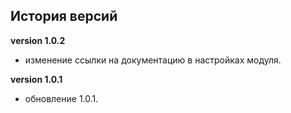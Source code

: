 <!-- cl-start -->
## История версий

**version 1.0.2**    
- изменение ссылки на документацию в настройках модуля.    

**version 1.0.1**    
- обновление 1.0.1.    
<!-- cl-end -->
